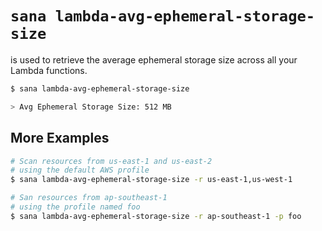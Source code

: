 # `sana lambda-avg-ephemeral-storage-size`

is used to retrieve the average ephemeral storage size across all your Lambda functions.

```sh
$ sana lambda-avg-ephemeral-storage-size

> Avg Ephemeral Storage Size: 512 MB
```

## More Examples

```sh
# Scan resources from us-east-1 and us-east-2
# using the default AWS profile
$ sana lambda-avg-ephemeral-storage-size -r us-east-1,us-west-1

# San resources from ap-southeast-1
# using the profile named foo
$ sana lambda-avg-ephemeral-storage-size -r ap-southeast-1 -p foo
```
